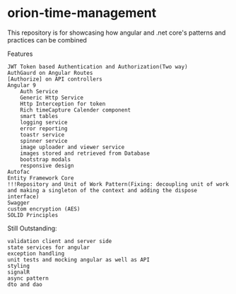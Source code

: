 # orion-time-management
This repository is for showcasing  how angular and .net core's patterns and practices can be combined

Features

    JWT Token based Authentication and Authorization(Two way)
    AuthGaurd on Angular Routes
    [Authorize] on API controllers
    Angular 9
        Auth Service
        Generic Http Service
        Http Interception for token
        Rich timeCapture Calender component
        smart tables
        logging service
        error reporting
        toastr service
        spinner service
        image uploader and viewer service
        images stored and retrieved from Database
        bootstrap modals
        responsive design
    Autofac
    Entity Framework Core
    !!!Repository and Unit of Work Pattern(Fixing: decoupling unit of work and making a singleton of the context and adding the dispose interface)
    Swagger
    custom encryption (AES)
    SOLID Principles

Still Outstanding:

    validation client and server side
    state services for angular
    exception handling
    unit tests and mocking angular as well as API
    styling
    signalR
    async pattern
    dto and dao

